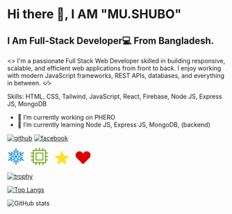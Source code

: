 # Hi there 👋, I AM  "MU.SHUBO"
## I Am Full-Stack Developer💻 From Bangladesh.
<> I'm a passionate Full Stack Web Developer skilled in building responsive, scalable, and efficient web applications from front to back. I enjoy working with modern JavaScript frameworks, REST APIs, databases, and everything in between. <⁄>

Skills: HTML, CSS, Tailwind, JavaScript, React, Firebase, Node JS, Express JS, MongoDB

- 🔭 I’m currently working on PHERO 
- 🌱 I’m currently learning Node JS, Express JS, MongoDB, (backend) 


[<img src='https://cdn.jsdelivr.net/npm/simple-icons@3.0.1/icons/github.svg' alt='github' height='40'>](https://github.com/MUSHUBO)  [<img src='https://cdn.jsdelivr.net/npm/simple-icons@3.0.1/icons/facebook.svg' alt='facebook' height='40'>](https://www.facebook.com/https://www.facebook.com/Sheikhshubo333/)  

<a href='https://archiveprogram.github.com/'><img src='https://raw.githubusercontent.com/acervenky/animated-github-badges/master/assets/acbadge.gif' width='40' height='40'></a> <a href='https://docs.github.com/en/developers'><img src='https://raw.githubusercontent.com/acervenky/animated-github-badges/master/assets/devbadge.gif' width='40' height='40'></a> <a href='https://stars.github.com/'><img src='https://raw.githubusercontent.com/acervenky/animated-github-badges/master/assets/starbadge.gif' width='35' height='35'></a> <a href='https://docs.github.com/en/github/supporting-the-open-source-community-with-github-sponsors'><img src='https://raw.githubusercontent.com/acervenky/animated-github-badges/master/assets/sponsorbadge.gif' width='35' height='35'></a> 

[![trophy](https://github-profile-trophy.vercel.app/?username=MUSHUBO)](https://github.com/ryo-ma/github-profile-trophy)

[![Top Langs](https://github-readme-stats.vercel.app/api/top-langs/?username=MUSHUBO)](https://github.com/anuraghazra/github-readme-stats)

![GitHub stats](https://github-readme-stats.vercel.app/api?username=MUSHUBO&show_icons=true&count_private=true)  
